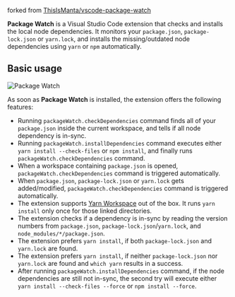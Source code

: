 forked from [ThisIsManta/vscode-package-watch](https://github.com/ThisIsManta/vscode-package-watch)

**Package Watch** is a Visual Studio Code extension that checks and installs the local node dependencies. It monitors your `package.json`, `package-lock.json` or `yarn.lock`, and installs the missing/outdated node dependencies using `yarn` or `npm` automatically.

## Basic usage

![Package Watch](docs/vscode.gif)

As soon as **Package Watch** is installed, the extension offers the following features:
- Running `packageWatch.checkDependencies` command finds all of your `package.json` inside the current workspace, and tells if all node dependency is in-sync.
- Running `packageWatch.installDependencies` command executes either `yarn install --check-files` or `npm install`, and finally runs `packageWatch.checkDependencies` command.
- When a workspace containing `package.json` is opened, `packageWatch.checkDependencies` command is triggered automatically.
- When `package.json`, `package-lock.json` or `yarn.lock` gets added/modified, `packageWatch.checkDependencies` command is triggered automatically.
- The extension supports [Yarn Workspace](https://yarnpkg.com/en/docs/workspaces) out of the box. It runs `yarn install` only once for those linked directories.
- The extension checks if a dependency is in-sync by reading the version numbers from `package.json`, `package-lock.json`/`yarn.lock`, and `node_modules/*/package.json`.
- The extension prefers `yarn install`, if both `package-lock.json` and `yarn.lock` are found.
- The extension prefers `yarn install`, if neither `package-lock.json` nor `yarn.lock` are found and `which yarn` results in a success.
- After running `packageWatch.installDependencies` command, if the node dependencies are still not in-sync, the second try will execute either `yarn install --check-files --force` or `npm install --force`.